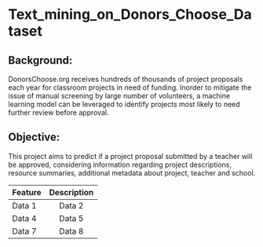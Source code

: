 # Text_mining_on_Donors_Choose_Dataset

## Background:
DonorsChoose.org receives hundreds of thousands of project proposals each year for classroom projects in need of funding. Inorder to mitigate the issue of manual screening by large number of volunteers, a machine learning model can be leveraged to identify projects most likely to need further review before approval.

## Objective:

This project aims to predict if a project proposal submitted by a teacher will be approved, considering information regarding project descriptions, resource summaries, additional metadata about project, teacher and school.

| Feature | Description |
|----------|:--------:|
| Data 1   | Data 2   |
| Data 4   | Data 5   |
| Data 7   | Data 8   |
